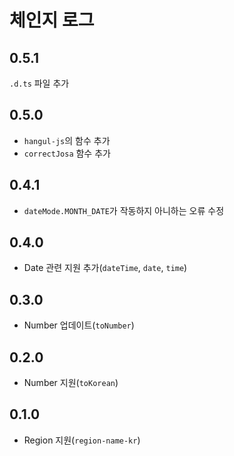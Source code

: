 # 체인지 로그
## 0.5.1
`.d.ts` 파일 추가

## 0.5.0
* `hangul-js`의 함수 추가
* `correctJosa` 함수 추가

## 0.4.1
* `dateMode.MONTH_DATE`가 작동하지 아니하는 오류 수정

## 0.4.0
* Date 관련 지원 추가(`dateTime`, `date`, `time`)

## 0.3.0
* Number 업데이트(`toNumber`)

## 0.2.0
* Number 지원(`toKorean`)

## 0.1.0
* Region 지원(`region-name-kr`)
